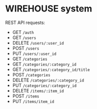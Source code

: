 # WIREHOUSE system

REST API requests:
* GET `/auth`
* GET `/users`
* DELETE `/users/:user_id`
* POST `/users`
* PUT `/users/:user_id`
* GET `/categories`
* GET `/categories/:category_id`
* GET `/categories/:category_id/title`
* POST `/categories`
* DELETE `/categories/:category_id`
* PUT `/categories/:category_id`
* DELETE `/items/:item_id`
* POST `/items`
* PUT `/items/item_id`


